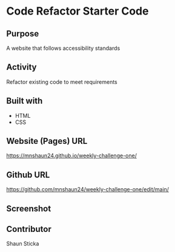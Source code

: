 # Code Refactor Starter Code

## Purpose
A website that follows accessibility standards

## Activity
Refactor existing code to meet requirements

## Built with
* HTML
* CSS

## Website (Pages) URL
https://mnshaun24.github.io/weekly-challenge-one/

## Github URL
https://github.com/mnshaun24/weekly-challenge-one/edit/main/


## Screenshot



## Contributor
Shaun Sticka
